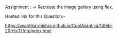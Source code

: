 Assignment : -> Recreate the image gallery using flex.

Hosted link for this Question:-

https://avantika-mishra.github.io/CoolAvantika/14feb-20feb/17feb/index.html
